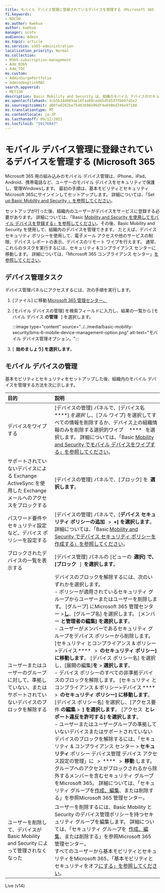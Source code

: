 ```yaml
---
title: モバイル デバイス管理に登録されているデバイスを管理する (Microsoft 365
f1.keywords:
- NOCSH
ms.author: kwekua
author: kwekua
manager: scotv
audience: Admin
ms.topic: article
ms.service: o365-administration
localization_priority: Normal
ms.collection:
- M365-subscription-management
- Adm_O365
- Adm_TOC
ms.custom:
- AdminSurgePortfolio
- admindeeplinkMAC
search.appverid:
- MET150
description: Basic Mobility and Security は、組織のモバイル デバイスのセキュリティ保護と管理に役立ちます。
ms.openlocfilehash: 3cb5b34d869ae16faa89ced45d54537fbb07a5e2
ms.sourcegitcommit: d08fe0282be75483608e96df4e6986d346e97180
ms.translationtype: MT
ms.contentlocale: ja-JP
ms.lasthandoff: 09/12/2021
ms.locfileid: "59176847"
---
```

# <a name="manage-devices-enrolled-in-mobile-device-management-in-microsoft-365"></a>モバイル デバイス管理に登録されているデバイスを管理する (Microsoft 365

Microsoft 365 用の組み込みのモバイル デバイス管理は、iPhone、iPad、Android、携帯電話など、ユーザーのモバイル デバイスをセキュリティで保護し、管理Windowsします。 最初の手順は、基本モビリティとセキュリティMicrosoft 365にサインインしてセットアップします。 詳細については、「Set [up Basic Mobility and Security 」を参照してください](set-up.md)。

セットアップが行った後、組織内のユーザーがデバイスをサービスに登録する必要があります。 詳細については、「Basic [Mobility and Security を使用してモバイル デバイスを登録する」を参照してください](enroll-your-mobile-device.md)。その後、Basic Mobility and Security を使用して、組織内のデバイスを管理できます。 たとえば、デバイス セキュリティ ポリシーを使用して、電子メール アクセスや他のサービスの制限、デバイス レポートの表示、デバイスのリモート ワイプを行えます。 通常、これらのタスクを実行するには、セキュリティ &コンプライアンス センターに移動します。 詳細については、「Microsoft 365 コンプライアンス センター」[を参照してください](../../compliance/microsoft-365-compliance-center.md)。

## <a name="device-management-tasks"></a>デバイス管理タスク

デバイス管理パネルにアクセスするには、次の手順を実行します。

1. [ファイル] に移動 [Microsoft 365 管理センター。](../../admin/admin-overview/about-the-admin-center.md)

2. [モバイル デバイスの管理] を検索フィールドに入力し、結果の一覧から [モバイル デバイス **の管理**   ] を選択します。

    :::image type="content" source="../../media/basic-mobility-security/bms-6-mobile-device-management-option.png" alt-text="モバイル デバイス管理オプション。":::

3. [  **始めましょう] を選択します**。

## <a name="manage-mobile-devices"></a>モバイル デバイスの管理

基本モビリティとセキュリティをセットアップした後、組織内のモバイル デバイスを管理する方法を次に示します。

|**目的**|**説明**|
|:----------------|:------------------------------------------------------------------------------|
|デバイスをワイプする |[デバイスの管理] パネルで、[デバイス名  ****] *を選択* し、[フル ワイプ] を選択してすべての情報を削除するか、デバイス上の組織情報のみを削除する選択的ワイプ     ****   を選択します。 詳細については、「Basic [Mobility and Security でモバイル デバイスをワイプする」を参照してください](wipe-mobile-device.md)。|
|サポートされていないデバイスによる Exchange ActiveSync を使用した Exchange メールへのアクセスをブロックする |[デバイスの管理] パネルで、[ブロック] を  **選択します**。 |
|パスワード要件やセキュリティ設定など、デバイス ポリシーを設定する |[デバイスの管理] パネルで、[**デバイス セキュリティ ポリシーの追加**   >  **+] を選択します**。 詳細については、「Basic [Mobility and Security でデバイス セキュリティ ポリシーを作成する」を参照してください](create-device-security-policies.md)。|
|ブロックされたデバイスの一覧を表示する  |[デバイス管理] パネルの [ビューの  **選択] で、[ブロック**   ]  **を選択します**。 |
|ユーザーまたはユーザーのグループに対して、準拠していない、またはサポートされていないデバイスのブロックを解除する  |デバイスのブロックを解除するには、次のいずれかを選択します。<br/>- ポリシーが適用されているセキュリティ グループからユーザーまたはユーザーを削除します。 [グループ] にMicrosoft 365 管理センター ><a href="https://go.microsoft.com/fwlink/p/?linkid=2052855" target="_blank">**し**</a>、[グループ名] を選択します。 [メンバー **と管理者の編集] を選択します**。<br/>- ユーザーがメンバーであるセキュリティ グループをデバイス ポリシーから削除します。 [セキュリティ とコンプライアンス & ポリシー>デバイス ****   >  **のセキュリティ ポリシー] に移動します**。 [デバイス ポリシー名] を選択し、[展開の編集]**を**  >  **選択します**。<br/>- デバイス ポリシーのすべての非準拠デバイスのブロックを解除します。 [セキュリティ とコンプライアンス & ポリシー>デバイス ****   >  **のセキュリティ ポリシー] に移動します**。 [デバイス ポリシー名] を選択し、[アクセス要件 **の編集**  >  **] を選択します**。 [アクセス  **とレポート違反を許可する] を選択します**。<br/>- ユーザーまたはユーザーグループの準拠していないデバイスまたはサポートされていないデバイスのブロックを解除するには、「セキュリティ & コンプライアンス センター > **セキュリティ** ポリシー デバイス管理 デバイス アクセス設定の管理」に   >  ****   >  **移動** します。 グループへのアクセスがブロックされるから除外するメンバーを含むセキュリティ グループをMicrosoft 365。 詳細については、「セキュリティ グループを[作成、編集](../../admin/email/create-edit-or-delete-a-security-group.md)、または削除する」を参照Microsoft 365 管理センター。|
|ユーザーを削除して、デバイスが Basic Mobility and Security によって管理されなくなった |ユーザーを削除するには、Basic Mobility と Security のデバイス管理ポリシーを持つセキュリティ グループを編集します。 詳細については、「セキュリティ グループを  [作成、編集](../../admin/email/create-edit-or-delete-a-security-group.md)、または削除する」を参照Microsoft 365 管理センター。<br/>すべてのユーザーから基本モビリティとセキュリティをMicrosoft 365、「基本モビリティとセキュリティをオフ[にする」を参照してください](turn-off.md)。|

Live (v14)